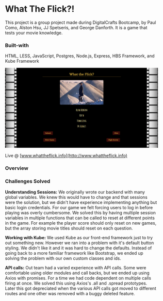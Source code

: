 # What The Flick?!

This project is a group project made during DigitalCrafts Bootcamp, by Paul Como,
Alston Hsu, JJ Spetseris, and George Danforth. It is a game that tests your movie
knowledge.

### Built-with
HTML, LESS, JavaScript, Postgres, Node.js, Express, HBS Framework, and Kube Framework


![Our Website](/webapp.png)

Live @ [www.whattheflick.info](http://www.whattheflick.info)

### Overview


### Challenges Solved
**Understanding Sessions:** We originally wrote our backend with many global variables.
We knew this would have to change and that sessions were the solution, but we didn't
have experience implementing anything but basic login credentials. For our game we
felt forcing users to log in before playing was overly cumbersome. We solved this by
having multiple session variables in multiple functions that can be called to reset
at different points in the game. For example the player score should only reset on
new games, but the array storing movie titles should reset on each question.

**Working with Kube:** We used Kube as our front-end framework just to try out something new.
However we ran into a problem with it's default button styling. We didn't like it and
it was hard to change the defaults. Instead of going back to a more familiar framework
like Bootstrap, we ended up solving the problem with our own custom classes and ids.

**API calls:** Out team had a varied experience with API calls. Some were comfortable
using older modules and call backs, but we ended up using Axios with promises. For a time
we had code dependent on multiple calls firing at once. We solved this using Axios's
.all and .spread prototypes. Later this got depreciated when the various API calls
got moved to different routes and one other was removed with a buggy deleted feature.
